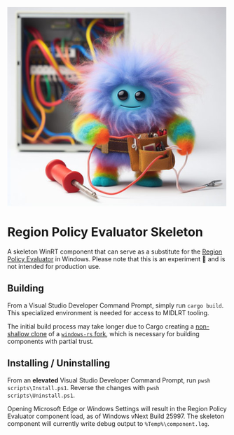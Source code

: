 ![Hello!](.github/readme.jpg)

# Region Policy Evaluator Skeleton

A skeleton WinRT component that can serve as a substitute for the [Region Policy Evaluator][rpe] in Windows. Please note that this is an experiment 🧪 and is not intended for production use.

[rpe]: https://withinrafael.com/2023/11/17/device-region-and-integrated-services-region-policy-in-windows/

## Building
From a Visual Studio Developer Command Prompt, simply run `cargo build`. This specialized environment is needed for access to MIDLRT tooling.

The initial build process may take longer due to Cargo creating a [non-shallow clone](https://github.com/rust-lang/cargo/issues/1171) of a [`windows-rs` fork](https://github.com/microsoft/windows-rs/compare/master...riverar:windows-rs:rafael/0.52_partialtrust), which is necessary for building components with partial trust.

## Installing / Uninstalling

From an **elevated** Visual Studio Developer Command Prompt, run `pwsh scripts\Install.ps1`. Reverse the changes with `pwsh scripts\Uninstall.ps1`.

Opening Microsoft Edge or Windows Settings will result in the Region Policy Evaluator component load, as of Windows vNext Build 25997. The skeleton component will currently write debug output to `%Temp%\component.log`.
